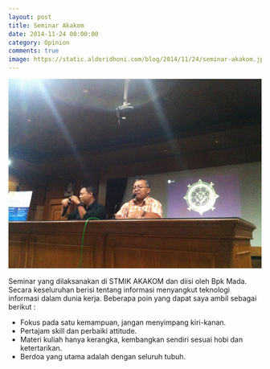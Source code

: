 ```yaml
---
layout: post
title: Seminar Akakom
date: 2014-11-24 00:00:00
category: Opinion
comments: true
image: https://static.aldoridhoni.com/blog/2014/11/24/seminar-akakom.jpg
---
```


![Foto pak mada](seminar-akakom.jpg)

Seminar yang dilaksanakan di STMIK AKAKOM dan diisi oleh Bpk Mada.
Secara keseluruhan berisi tentang informasi menyangkut teknologi informasi dalam dunia kerja.
Beberapa poin yang dapat saya ambil sebagai berikut :

- Fokus pada satu kemampuan, jangan menyimpang kiri-kanan.
- Pertajam skill dan perbaiki attitude.
- Materi kuliah hanya kerangka, kembangkan sendiri sesuai hobi dan ketertarikan.
- Berdoa yang utama adalah dengan seluruh tubuh.
